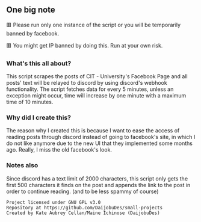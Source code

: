 ## One big note

🟥 Please run only one instance of the script or you will be temporarily banned by facebook.

🟥 You might get IP banned by doing this. Run at your own risk.

### What's this all about?

This script scrapes the posts of CIT - University's Facebook Page
and all posts' text will be relayed to discord by using discord's webhook functionality.
The script fetches data for every 5 minutes, unless an exception might occur, time will increase 
by one minute with a maximum time of 10 minutes.

### Why did I create this?

The reason why I created this is because I want to ease the access of 
reading posts through discord instead of going to facebook's site, in which I do not
like anymore due to the new UI that they implemented some months ago. Really, I miss the 
old facebook's look.

### Notes also

Since discord has a text limit of 2000 characters, this script only gets the first 500 characters it 
finds on the post and appends the link to the post in order to continue reading. (and to be less spammy of course)

```
Project licensed under GNU GPL v3.0
Repository at https://github.com/DaijobuDes/small-projects
Created by Kate Aubrey Cellan/Maine Ichinose (DaijobuDes)
```
